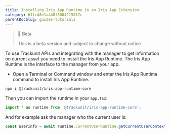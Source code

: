 ```yaml
---
title: Installing Iris App Runtime in an Iris App Extension 
category: 61fcd8e1a448f5004215317c
parentDocSlug: guides-tutorials
---
```


> 🚧 Beta
> 
> This is a beta version and subject to change without notice.

To use Trackunit APIs and integrating with the manager to get information on current asset you need to install the Iris App Runtime. The Iris App Runtime is the interface to the manager from your app.

- Open a Terminal or Command window and enter the Iris App Runtime command  to install Iris App Runtime.

```
npm i @trackunit/iris-app-runtime-core
```



Then you can import the runtime in your `app.tsx`:

```typescript
import * as runtime from '@trackunit/iris-app-runtime-core';
```



And for example ask the manager who the current user is:

```typescript
const userInfo = await runtime.CurrentUserRuntime.getCurrentUserContext();
```
